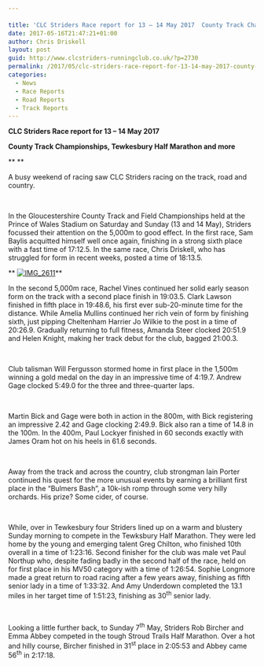 ```yaml
---

title: 'CLC Striders Race report for 13 – 14 May 2017  County Track Championships, Tewkesbury Half Marathon and more'
date: 2017-05-16T21:47:21+01:00
author: Chris Driskell
layout: post
guid: http://www.clcstriders-runningclub.co.uk/?p=2730
permalink: /2017/05/clc-striders-race-report-for-13-14-may-2017-county-track-championships-tewkesbury-half-marathon-and-more/
categories:
  - News
  - Race Reports
  - Road Reports
  - Track Reports
---
```

**CLC Striders Race report for 13 – 14 May 2017**

**County Track Championships, Tewkesbury Half Marathon and more**

** **

A busy weekend of racing saw CLC Striders racing on the track, road and country.

&nbsp;

In the Gloucestershire County Track and Field Championships held at the Prince of Wales Stadium on Saturday and Sunday (13 and 14 May), Striders focussed their attention on the 5,000m to good effect. In the first race, Sam Baylis acquitted himself well once again, finishing in a strong sixth place with a fast time of 17:12.5. In the same race, Chris Driskell, who has struggled for form in recent weeks, posted a time of 18:13.5.

** [<img class="alignnone size-medium wp-image-2731" src="/Images/2017/05/IMG_2611-e1494967629600-225x300.jpg" alt="IMG_2611" width="225" height="300" srcset="/Images/2017/05/IMG_2611-e1494967629600-225x300.jpg 225w, /Images/2017/05/IMG_2611-e1494967629600.jpg 480w" sizes="(max-width: 225px) 100vw, 225px" />](/Images/2017/05/IMG_2611-e1494967629600.jpg)**

In the second 5,000m race, Rachel Vines continued her solid early season form on the track with a second place finish in 19:03.5. Clark Lawson finished in fifth place in 19:48.6, his first ever sub-20-minute time for the distance. While Amelia Mullins continued her rich vein of form by finishing sixth, just pipping Cheltenham Harrier Jo Wilkie to the post in a time of 20:26.9. Gradually returning to full fitness, Amanda Steer clocked 20:51.9 and Helen Knight, making her track debut for the club, bagged 21:00.3.

&nbsp;

Club talisman Will Fergusson stormed home in first place in the 1,500m winning a gold medal on the day in an impressive time of 4:19.7. Andrew Gage clocked 5:49.0 for the three and three-quarter laps.

&nbsp;

Martin Bick and Gage were both in action in the 800m, with Bick registering an impressive 2.42 and Gage clocking 2:49.9. Bick also ran a time of 14.8 in the 100m. In the 400m, Paul Lockyer finished in 60 seconds exactly with James Oram hot on his heels in 61.6 seconds.

&nbsp;

Away from the track and across the country, club strongman Iain Porter continued his quest for the more unusual events by earning a brilliant first place in the “Bulmers Bash”, a 10k-ish romp through some very hilly orchards. His prize? Some cider, of course.

&nbsp;

While, over in Tewkesbury four Striders lined up on a warm and blustery Sunday morning to compete in the Tewksbury Half Marathon. They were led home by the young and emerging talent Greg Chilton, who finished 10th overall in a time of 1:23:16. Second finisher for the club was male vet Paul Northup who, despite fading badly in the second half of the race, held on for first place in his MV50 category with a time of 1:26:54. Sophie Longmore made a great return to road racing after a few years away, finishing as fifth senior lady in a time of 1:33:32. And Amy Underdown completed the 13.1 miles in her target time of 1:51:23, finishing as 30<sup>th</sup> senior lady.

&nbsp;

Looking a little further back, to Sunday 7<sup>th</sup> May, Striders Rob Bircher and Emma Abbey competed in the tough Stroud Trails Half Marathon. Over a hot and hilly course, Bircher finished in 31<sup>st</sup> place in 2:05:53 and Abbey came 56<sup>th</sup> in 2:17:18.